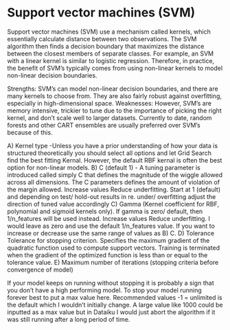 # Support vector machines (SVM) 

Support vector machines (SVM) use a mechanism called kernels, which essentially calculate distance between two observations. The SVM algorithm then finds a decision boundary that maximizes the distance between the closest members of separate classes.  For example, an SVM with a linear kernel is similar to logistic regression. Therefore, in practice, the benefit of SVM’s typically comes from using non-linear kernels to model non-linear decision boundaries. 


Strengths: SVM’s can model non-linear decision boundaries, and there are many kernels to choose from. They are also fairly robust against overfitting, especially in high-dimensional space. 
Weaknesses: However, SVM’s are memory intensive, trickier to tune due to the importance of picking the right kernel, and don’t scale well to larger datasets. Currently to date, random forests and other CART ensembles are usually preferred over SVM’s because of this. 

A) Kernel type -Unless you have a prior understanding of how your data is structured theoretically you should select all options and let Grid Search find the best fitting Kernal. However, the default RBF kernal is often the best option for non-linear models.
B) C (default 1)  - A tuning parameter is introduced called simply C that defines the magnitude of the wiggle allowed across all dimensions. The C parameters defines the amount of violation of the margin allowed. Increase values Reduce underfitting. Start at 1 (default) and depending on test/ hold-out results in re. under/ overfitting adjust the direction of tuned value accordingly
C) Gamma (Kernel coefficient for RBF, polynomial and sigmoid kernels only). If gamma is zero/ default, then 1/n_features will be used instead. Increase values Reduce underfitting. I would leave as zero and use the default 1/n_features value. If you want to increase or decrease use the same range of values as B) C.
D) Tolerance Tolerance for stopping criterion. Specifies the maximum gradient of the quadratic function used to compute support vectors. Training is terminated when the gradient of the optimized function is less than or equal to the tolerance value. 
E) Maximum number of iterations (stopping criteria before convergence of model) 

 If your model keeps on running without stopping it is probably a sign that you don’t have a high performing model. To stop your model running forever best to put a max value here. Recommended values -1 = unlimited is the default which I wouldn’t initially change. A large value like 1000 could be inputted as a max value but in Dataiku I would just abort the algorithm if it was still running after a long period of time.